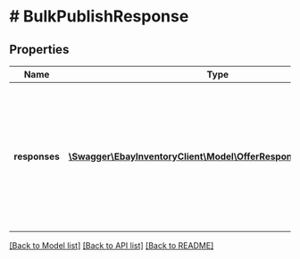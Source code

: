 # # BulkPublishResponse

## Properties

Name | Type | Description | Notes
------------ | ------------- | ------------- | -------------
**responses** | [**\Swagger\EbayInventoryClient\Model\OfferResponseWithListingId[]**](OfferResponseWithListingId.md) | A node is returned under the responses container to indicate the success or failure of each offer that the seller was attempting to publish. | [optional]

[[Back to Model list]](../../README.md#models) [[Back to API list]](../../README.md#endpoints) [[Back to README]](../../README.md)
